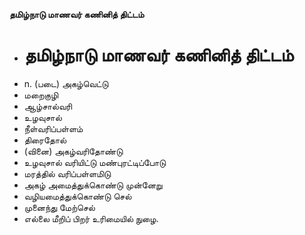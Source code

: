 **தமிழ்நாடு மாணவர் கணினித் திட்டம்**
- # தமிழ்நாடு மாணவர் கணினித் திட்டம்
- n. (படை) அகழ்வெட்டு
- மறைகுழி
- ஆழ்சால்வரி
- உழவுசால்
- நீள்வரிப்பள்ளம்
- திரைதோல்
- (வினை) அகழ்வரிதோண்டு
- உழவுசால் வரியிட்டு மண்புரட்டிப்போடு
- மரத்தில் வரிப்பள்ளமிடு
- அகழ் அமைத்துக்கொண்டு முன்னேறு
- வழியமைத்துக்கொண்டு செல்
- முனைந்து மேற்செல்
- எல்லை மீறிப் பிறர் உரிமையில் நுழை.


